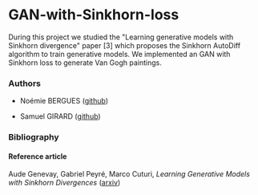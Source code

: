 # GAN-with-Sinkhorn-loss

During this project we studied the "Learning generative models with Sinkhorn divergence" paper [3] which proposes the Sinkhorn AutoDiff algorithm to train generative models. We implemented an GAN with Sinkhorn loss to generate Van Gogh paintings.


### Authors

- Noémie BERGUES ([github](https://github.com/noemiebergues))

- Samuel GIRARD ([github]())


### Bibliography

#### Reference article

Aude Genevay, Gabriel Peyré, Marco Cuturi, *Learning Generative Models with Sinkhorn Divergences* ([arxiv](https://arxiv.org/abs/1706.00292))




